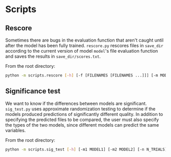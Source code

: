 # Scripts

## Rescore
Sometimes there are bugs in the evaluation function that aren't caught until after the model has been fully trained. `rescore.py` rescores files in `save_dir` according to the current version of model `model`'s file evaluation function and saves the results in `save_dir/scores.txt`.

From the root directory:
```bash
python -m scripts.rescore [-h] [-f [FILENAMES [FILENAMES ...]]] [-m MODEL] save_dir
```

## Significance test
We want to know if the differences between models are significant. `sig_test.py` uses approximate randomization testing to determine if the models produced predictions of significantly different quality. In addition to specifying the predicted files to be compared, the user must also specify the types of the two models, since different models can predict the same variables.

From the root directory:
```bash
python -m scripts.sig_test [-h] [-m1 MODEL1] [-m2 MODEL2] [-n N_TRIALS] filename1 filename2
```